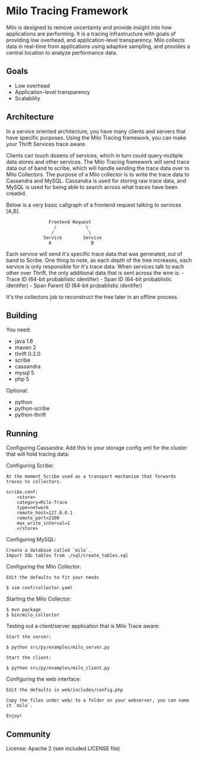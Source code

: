 
# Milo Tracing Framework

Milo is designed to remove uncertainty and provide insight into how applications are performing.
It is a tracing infrastructure with goals of providing low overhead, and application-level transparency.
Milo collects data in real-time from applications using adaptive sampling, and provides a central location
to analyze performance data.

## Goals

- Low overhead
- Application-level transparency
- Scalability

## Architecture

 In a service oriented architecture, you have many clients and servers that have specific purposes. Using the Milo
 Tracing framework, you can make your Thrift Services trace aware.

 Clients can touch dozens of services, which in turn could query multiple data stores and other services.
 The Milo Tracing framework will send trace data out of band to scribe, which will handle sending the trace data
 over to Milo Collectors. The purpose of a Milo collector is to write the trace data to Cassandra and MySQL. Cassandra
 is used for storing raw trace data, and MySQL is used for being able to search across what traces have been created.

 Below is a very basic callgraph of a frontend request talking to services [A,B].

                    Frontend Request
                      /           \
                     /             \
                  Service        Service
                    A               B

 Each service will send it's specific trace data that was generated, out of band to Scribe. One thing to note,
 as each depth of the tree increases, each service is only responsible for it's trace data. When services talk to
 each other over Thrift, the only additional data that is sent across the wire is:
    - Trace ID (64-bit probablistic identifer)
    - Span ID (64-bit probablistic identifer)
    - Span Parent ID (64-bit probablistic identifer)

 It's the collectors job to reconstruct the tree later in an offline process.

## Building

You need:
- java 1.6
- maven 2
- thrift 0.2.0
- scribe
- cassandra
- mysql 5
- php 5

Optional:
- python
- python-scribe
- python-thrift

## Running

Configuring Cassandra:
    Add this to your storage config xml for the cluster that will hold tracing data:
        <Keyspaces>
            <Keyspace Name="Milo">
                <ColumnFamily Name="Traces" CompareWith="BytesType"/>
            </Keyspace>
        </Keyspaces>

Configuring Scribe:

    At the moment Scribe used as a transport mechanism that forwards traces to collectors.

    scribe.conf:
        <store>
        category=Milo-Trace
        type=network
        remote_host=127.0.0.1
        remote_port=2100
        max_write_interval=1
        </store>

Configuring MySQL:

    Create a database called `milo`.
    Import SQL tables from ./sql/create_tables.sql

Configuring the Milo Collector:

    Edit the defaults to fit your needs

    $ vim conf/collector.yaml

Starting the Milo Collector:

    $ mvn package
    $ bin/milo_collector

Testing out a client/server application that is Milo Trace aware:

    Start the server:

    $ python src/py/examples/milo_server.py

    Start the client:

    $ python src/py/examples/milo_client.py

Configuring the web interface:

    Edit the defaults in web/includes/config.php

    Copy the files under web/ to a folder on your webserver, you can name it `milo`.

    Enjoy!

## Community

License: Apache 2 (see included LICENSE file)
